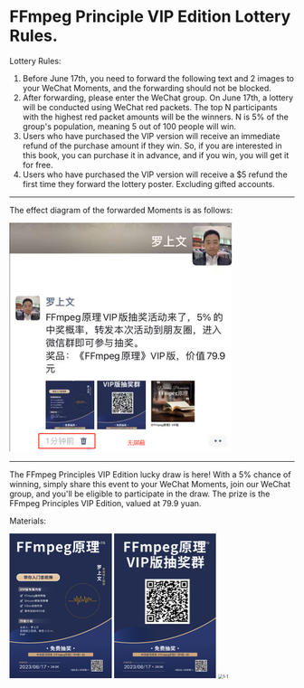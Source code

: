 # FFmpeg Principle VIP Edition Lottery Rules.

<div id="no_ads"></div>
Lottery Rules:

1. Before June 17th, you need to forward the following text and 2 images to your WeChat Moments, and the forwarding should not be blocked.
2. After forwarding, please enter the WeChat group. On June 17th, a lottery will be conducted using WeChat red packets. The top N participants with the highest red packet amounts will be the winners. N is 5% of the group's population, meaning 5 out of 100 people will win.
3. Users who have purchased the VIP version will receive an immediate refund of the purchase amount if they win. So, if you are interested in this book, you can purchase it in advance, and if you win, you will get it for free.
4. Users who have purchased the VIP version will receive a $5 refund the first time they forward the lottery poster. Excluding gifted accounts.

---

The effect diagram of the forwarded Moments is as follows:

<img src="img\choujiang\1-1.png" alt="1-1" style="zoom:50%;" />

---

The FFmpeg Principles VIP Edition lucky draw is here! With a 5% chance of winning, simply share this event to your WeChat Moments, join our WeChat group, and you'll be eligible to participate in the draw. The prize is the FFmpeg Principles VIP Edition, valued at 79.9 yuan.

Materials:

<img src="img\choujiang\FFmpeg原理-抽奖海报-1.png" alt="FFmpeg Principles - Lucky Draw Poster-1" style="zoom:25%;" />

<img src="img\choujiang\FFmpeg原理-抽奖海报-2.png" alt="FFmpeg Principles - Lucky Draw Poster-2" style="zoom:25%;" />

<img src="pdf-buy\1-1.jpg" alt="1-1" style="zoom:50%;" />
